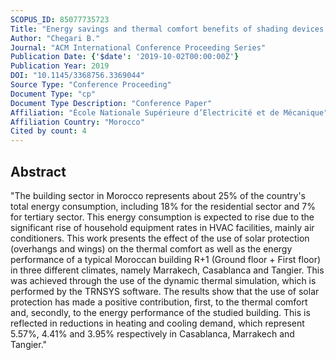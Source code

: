 ```yaml
---
SCOPUS_ID: 85077735723
Title: "Energy savings and thermal comfort benefits of shading devices: Case study of a typical Moroccan building"
Author: "Chegari B."
Journal: "ACM International Conference Proceeding Series"
Publication Date: {'$date': '2019-10-02T00:00:00Z'}
Publication Year: 2019
DOI: "10.1145/3368756.3369044"
Source Type: "Conference Proceeding"
Document Type: "cp"
Document Type Description: "Conference Paper"
Affiliation: "École Nationale Supérieure d’Electricité et de Mécanique"
Affiliation Country: "Morocco"
Cited by count: 4
---
```


## Abstract
"The building sector in Morocco represents about 25% of the country's total energy consumption, including 18% for the residential sector and 7% for tertiary sector. This energy consumption is expected to rise due to the significant rise of household equipment rates in HVAC facilities, mainly air conditioners. This work presents the effect of the use of solar protection (overhangs and wings) on the thermal comfort as well as the energy performance of a typical Moroccan building R+1 (Ground floor + First floor) in three different climates, namely Marrakech, Casablanca and Tangier. This was achieved through the use of the dynamic thermal simulation, which is performed by the TRNSYS software. The results show that the use of solar protection has made a positive contribution, first, to the thermal comfort and, secondly, to the energy performance of the studied building. This is reflected in reductions in heating and cooling demand, which represent 5.57%, 4.41% and 3.95% respectively in Casablanca, Marrakech and Tangier."
